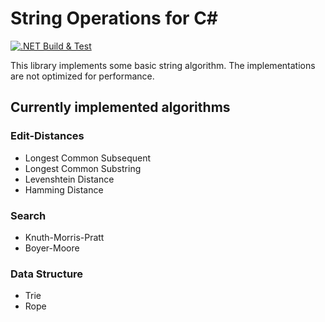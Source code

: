 # String Operations for C#
[![.NET Build & Test](https://github.com/linkdotnet/StringOperations/actions/workflows/dotnet.yml/badge.svg)](https://github.com/linkdotnet/StringOperations/actions/workflows/dotnet.yml)

This library implements some basic string algorithm.
The implementations are not optimized for performance.

## Currently implemented algorithms
### Edit-Distances
 * Longest Common Subsequent
 * Longest Common Substring
 * Levenshtein Distance
 * Hamming Distance

### Search
 * Knuth-Morris-Pratt
 * Boyer-Moore

### Data Structure
 * Trie
 * Rope